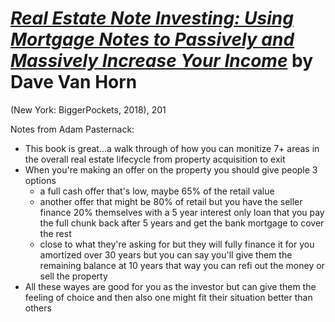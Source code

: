 # [*Real Estate Note Investing: Using Mortgage Notes to Passively and Massively Increase Your Income*](https://www.amazon.com/dp/0997584777/?coliid=IVR0VDO6O4345&colid=1NCFPXAATKNAZ&psc=0&ref_=lv_ov_lig_dp_it) by Dave Van Horn

(New York: BiggerPockets, 2018), 201


Notes from Adam Pasternack:

- This book is great...a walk through of how you can monitize 7+ areas in the overall real estate lifecycle from property acquisition to exit
- When you're making an offer on the property you should give people 3 options
  - a full cash offer that's low, maybe 65% of the retail value
  - another offer that might be 80% of retail but you have the seller finance 20% themselves with a 5 year interest only loan that you pay the full chunk back after 5 years and get the bank mortgage to cover the rest
  - close to what they're asking for but they will fully finance it for you amortized over 30 years but you can say you'll give them the remaining balance at 10 years that way you can refi out the money or sell the property
- All these wayes are good for you as the investor but can give them the feeling of choice and then also one might fit their situation better than others
